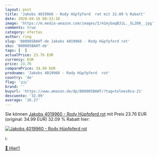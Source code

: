 ```yaml
---
layout: post
title: 'Jakobs 4019960 - Rody Hüpfpferd  rot mit 32.09 % Rabatt'
date: 2020-04-16 08:33:10
image: 'https://m.media-amazon.com/images/I/41mjGaqBJiL._SL200_.jpg'
comments: true
category: ofertas
author: ring
slug: 'B00005BAHT-de Jakobs 4019960 - Rody Hüpfpferd rot'
sku: 'B00005BAHT-de'
tags: [  ]
actualPrice: 23.76 EUR
currency: EUR
price: 23.76
comparePrice: 34.99 EUR
prodname: 'Jakobs 4019960 - Rody Hüpfpferd  rot'
country: 'de'
flag: '🇩🇪'
brand: ''
buyurl: 'https://www.amazon.de/dp/B00005BAHT/?tag=tolees0ca-21'
descuento: '32.09'
average: '26.27'
---
```


Sie können [Jakobs 4019960 - Rody Hüpfpferd  rot](https://www.amazon.de/dp/B00005BAHT/?tag=tolees0ca-21) mit Preis 23.76 EUR (original: 34.99 EUR) 32.09 % Rabatt hier:

[![Jakobs 4019960 - Rody Hüpfpferd  rot](https://m.media-amazon.com/images/I/41mjGaqBJiL._SL200_.jpg)](https://www.amazon.de/dp/B00005BAHT/?tag=tolees0ca-21)

ℹ️:


[🛒 Hier!!](https://www.amazon.de/dp/B00005BAHT/?tag=tolees0ca-21)
